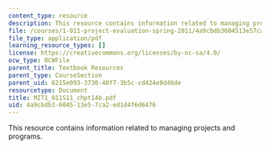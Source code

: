 ```yaml
---
content_type: resource
description: This resource contains information related to managing projects and programs.
file: /courses/1-011-project-evaluation-spring-2011/4a9cbdb3604513e57ca2ed1d4f6d6476_MIT1_011S11_chpt14b.pdf
file_type: application/pdf
learning_resource_types: []
license: https://creativecommons.org/licenses/by-nc-sa/4.0/
ocw_type: OCWFile
parent_title: Textbook Resources
parent_type: CourseSection
parent_uid: 6215e093-3730-40f7-3b5c-cd424e8d46de
resourcetype: Document
title: MIT1_011S11_chpt14b.pdf
uid: 4a9cbdb3-6045-13e5-7ca2-ed1d4f6d6476
---
```

This resource contains information related to managing projects and programs.